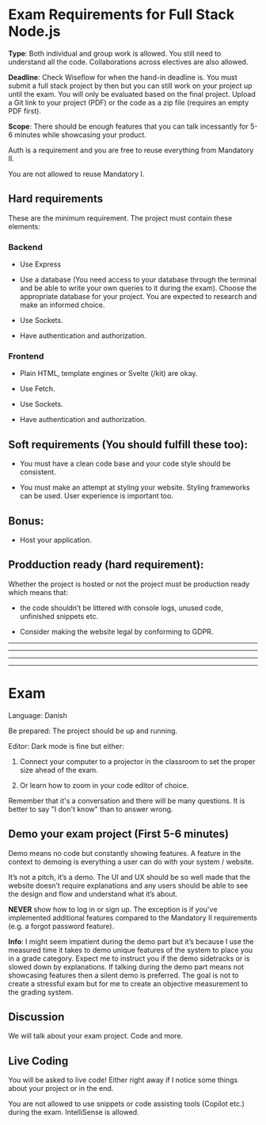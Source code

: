 # Exam Requirements for Full Stack Node.js

**Type**: Both individual and group work is allowed. You still need to understand all the code. Collaborations across electives are also allowed.

**Deadline**: Check Wiseflow for when the hand-in deadline is. You must submit a full stack project by then but you can still work on your project up until the exam. You will only be evaluated based on the final project. Upload a Git link to your project (PDF) or the code as a zip file (requires an empty PDF first). 

**Scope**: There should be enough features that you can talk incessantly for 5-6 minutes while showcasing your product. 

Auth is a requirement and you are free to reuse everything from Mandatory II.

You are not allowed to reuse Mandatory I. 

## Hard requirements

These are the minimum requirement. The project must contain these elements:

### Backend

* Use Express

* Use a database (You need access to your database through the terminal and be able to write your own queries to it during the exam). Choose the appropriate database for your project. You are expected to research and make an informed choice.

* Use Sockets.

* Have authentication and authorization. 

### Frontend

* Plain HTML, template engines or Svelte (/kit) are okay.

* Use Fetch.

* Use Sockets.

* Have authentication and authorization. 

## Soft requirements (You should fulfill these too):

* You must have a clean code base and your code style should be consistent. 

* You must make an attempt at styling your website. Styling frameworks can be used. User experience is important too. 

## Bonus:

* Host your application.

## Prodduction ready (hard requirement):

Whether the project is hosted or not the project must be production ready which means that: 

* the code shouldn’t be littered with console logs, unused code, unfinished snippets etc.

* Consider making the website legal by conforming to GDPR. 

---
---
---
---

# Exam

Language: Danish

Be prepared: The project should be up and running. 

Editor: Dark mode is fine but either:

1. Connect your computer to a projector in the classroom to set the proper size ahead of the exam. 

2. Or learn how to zoom in your code editor of choice.

Remember that it's a conversation and there will be many questions. It is better to say "I don't know" than to answer wrong.

## Demo your exam project (First 5-6 minutes)

Demo means no code but constantly showing features. A feature in the context to demoing is everything a user can do with your system / website. 

It’s not a pitch, it’s a demo. The UI and UX should be so well made that the website doesn’t require explanations and any users should be able to see the design and flow and understand what it’s about.  

**NEVER** show how to log in or sign up. The exception is if you've implemented additional features compared to the Mandatory II requirements (e.g. a forgot password feature). 

**Info**: I might seem impatient during the demo part but it’s because I use the measured time it takes to demo unique features of the system to place you in a grade category. Expect me to instruct you if the demo sidetracks or is slowed down by explanations. If talking during the demo part means not showcasing features then a silent demo is preferred. The goal is not to create a stressful exam but for me to create an objective measurement to the grading system.   


## Discussion

We will talk about your exam project. Code and more.

## Live Coding

You will be asked to live code! Either right away if I notice some things about your project or in the end. 

You are not allowed to use snippets or code assisting tools (Copilot etc.) during the exam. IntelliSense is allowed.
